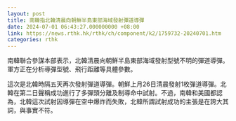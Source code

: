 ```yaml
---
layout: post
title: 南韓指北韓清晨向朝鮮半島東部海域發射彈道導彈
date: 2024-07-01 06:43:27.000000000 +08:00
link: https://news.rthk.hk/rthk/ch/component/k2/1759732-20240701.htm
categories: rthk
---
```


南韓聯合參謀本部表示，北韓清晨向朝鮮半島東部海域發射型號不明的彈道導彈。軍方正在分析導彈型號、飛行距離等具體參數。

這次是北韓時隔五天再次發射彈道導彈。朝鮮上月26日清晨發射1枚彈道導彈。北韓在第二日聲稱成功進行了多彈頭分離及制導命中試射。不過，南韓和美國都認為，北韓這次試射因導彈在空中爆炸而失敗，北韓所謂試射成功的主張是在誇大其詞，與事實不符。
